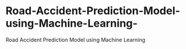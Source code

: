 # Road-Accident-Prediction-Model-using-Machine-Learning-
Road Accident Prediction Model using Machine Learning 
